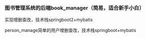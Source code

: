 ### 图书管理系统的后端book_manager（简易，适合新手小白）
实现增删查改，技术栈springboot2+mybatis


person_manage简单的用户增删查改，技术栈springboot+mybatis
